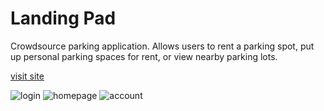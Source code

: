 # Landing Pad
 Crowdsource parking application. Allows users to rent a parking spot, put up personal parking spaces for rent, or view nearby parking lots.
 
 [visit site](https://fast-garden-47276.herokuapp.com/)
 
 ![login](http://www.jonathancallahan.info/media/landing-home.png)
 ![homepage](http://www.jonathancallahan.info/media/landing-rent.png)
 ![account](http://www.jonathancallahan.info/media/landing-account.png)
